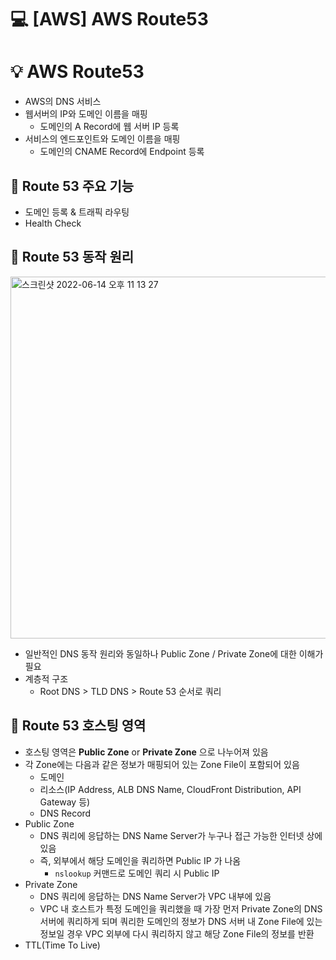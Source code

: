 💻 [AWS] AWS Route53
===============
# 💡 AWS Route53

* AWS의 DNS 서비스
* 웹서버의 IP와 도메인 이름을 매핑
  * 도메인의 A Record에 웹 서버 IP 등록
* 서비스의 엔드포인트와 도메인 이름을 매핑
  * 도메인의 CNAME Record에 Endpoint 등록


## 📌 Route 53 주요 기능

* 도메인 등록 & 트래픽 라우팅
* Health Check

## 📌 Route 53 동작 원리

<img width="579" alt="스크린샷 2022-06-14 오후 11 13 27" src="https://user-images.githubusercontent.com/57285121/173598824-b52d29fa-e0bd-41f0-b7bd-fb3fc16ee728.png">

* 일반적인 DNS 동작 원리와 동일하나 Public Zone / Private Zone에 대한 이해가 필요
* 계층적 구조
  * Root DNS > TLD DNS > Route 53 순서로 쿼리

## 📌 Route 53 호스팅 영역

* 호스팅 영역은 **Public Zone** or **Private Zone** 으로 나누어져 있음 
* 각 Zone에는 다음과 같은 정보가 매핑되어 있는 Zone File이 포함되어 있음
  * 도메인
  * 리소스(IP Address, ALB DNS Name, CloudFront Distribution, API Gateway 등)
  * DNS Record
* Public Zone
  * DNS 쿼리에 응답하는 DNS Name Server가 누구나 접근 가능한 인터넷 상에 있음
  * 즉, 외부에서 해당 도메인을 쿼리하면 Public IP 가 나옴
    * `nslookup` 커맨드로 도메인 쿼리 시 Public IP
* Private Zone
  * DNS 쿼리에 응답하는 DNS Name Server가 VPC 내부에 있음
  * VPC 내 호스트가 특정 도메인을 쿼리했을 때 가장 먼저 Private Zone의 DNS 서버에 쿼리하게 되며 쿼리한 도메인의 정보가 DNS 서버 내 Zone File에 있는 정보일 경우 VPC 외부에 다시 쿼리하지 않고 해당 Zone File의 정보를 반환
* TTL(Time To Live)


